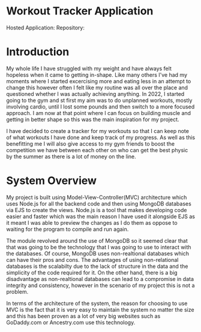 # Workout Tracker Application
Hosted Application:
Repository:

# Introduction
My whole life I have struggled with my weight and have always felt hopeless when it came to getting in-shape. Like many others I've had my moments where I started excercising more and eating less in an attempt to change this however often I felt like my routine was all over the place and questioned whether I was actually achieving anything. In 2022, I started going to the gym and st first my aim was to do unplanned workouts, mostly involving cardio, until I lost some pounds and then switch to a more focused approach. I am now at that point where I can focus on building muscle and getting in better shape so this was the main inspiration for my project.

I have decided to create a tracker for my workouts so that I can keep note of what workouts I have done and keep track of my progress. As well as this benefitting me I will also give access to my gym friends to boost the competition we have between each other on who can get the best physic by the summer as there is a lot of money on the line.


# System Overview
My project is built using Model-View-Controller(MVC) architecture which uses Node.js for all the backend code and then using MongoDB databases via EJS to create the views. Node.js is a tool that makes developing code easier and faster which was the main reason I have used it alongside EJS as it meant I was able to preview the changes as I do them as oppose to waiting for the program to compile and run again. 

The module revolved around the use of MongoDB so it seemed clear that that was going to be the technology that I was going to use to interact with the databases. Of course, MongoDB uses non-realtional databases which can have their pros and cons. The advantages of using non-relational databases is the scalabilty due to the lack of structure in the data and the simplicity of the code required for it. On the other hand, there is a big disadvantage as non-realtional databases can lead to a compromise in data integrity and consistency, however in the scenario of my project this is not a problem.

In terms of the architecture of the system, the reason for choosing to use MVC is the fact that it is very easy to maintain the system no matter the size and this has been proven as a lot of very big websites such as GoDaddy.com or Ancestry.com use this technology.